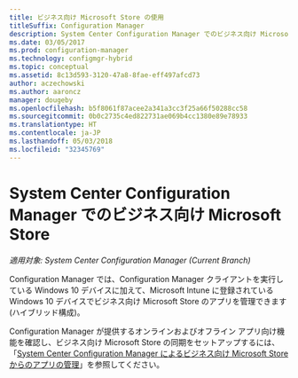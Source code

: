 ```yaml
---
title: ビジネス向け Microsoft Store の使用
titleSuffix: Configuration Manager
description: System Center Configuration Manager でのビジネス向け Microsoft Store
ms.date: 03/05/2017
ms.prod: configuration-manager
ms.technology: configmgr-hybrid
ms.topic: conceptual
ms.assetid: 8c13d593-3120-47a8-8fae-eff497afcd73
author: aczechowski
ms.author: aaroncz
manager: dougeby
ms.openlocfilehash: b5f8061f87acee2a341a3cc3f25a66f50288cc58
ms.sourcegitcommit: 0b0c2735c4ed822731ae069b4cc1380e89e78933
ms.translationtype: HT
ms.contentlocale: ja-JP
ms.lasthandoff: 05/03/2018
ms.locfileid: "32345769"
---
```

# <a name="microsoft-store-for-business-in-system-center-configuration-manager"></a>System Center Configuration Manager でのビジネス向け Microsoft Store

*適用対象: System Center Configuration Manager (Current Branch)*

Configuration Manager では、Configuration Manager クライアントを実行している Windows 10 デバイスに加えて、Microsoft Intune に登録されている Windows 10 デバイスでビジネス向け Microsoft Store のアプリを管理できます (ハイブリッド構成)。

Configuration Manager が提供するオンラインおよびオフライン アプリ向け機能を確認し、ビジネス向け Microsoft Store の同期をセットアップするには、「[System Center Configuration Manager によるビジネス向け Microsoft Store からのアプリの管理](../../apps/deploy-use/manage-apps-from-the-windows-store-for-business.md)」を参照してください。

